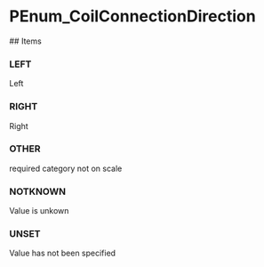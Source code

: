 # PEnum_CoilConnectionDirection

<!-- end of definition -->## Items

### LEFT
Left

### RIGHT
Right

### OTHER
required category not on scale

### NOTKNOWN
Value is unkown

### UNSET
Value has not been specified
